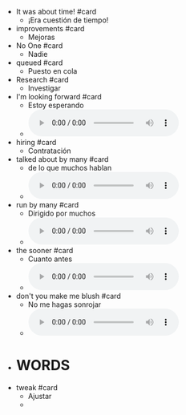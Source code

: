 - It was about time!  #card
	- ¡Era cuestión de tiempo!
- improvements #card
	- Mejoras
- No One  #card
	- Nadie
- queued #card
	- Puesto en cola
- Research #card
	- Investigar
- I'm looking forward #card
	- Estoy esperando
	-
	  <html>   <audio controls src="G:\Mi unidad\Autosync\Logmy\NewLog\Audios\1.wav"
	        style=" " >
	  </audio>
	  </html>
- hiring #card
	- Contratación
- talked about by many #card
	- de lo que muchos hablan
	-
	  <html>   <audio controls src="G:\Mi unidad\Autosync\Logmy\NewLog\Audios\2.wav"
	        style=" " >
	  </audio>
	  </html>
- run by many #card
	- Dirigido por muchos
	-
	  <html>   <audio controls src="G:\Mi unidad\Autosync\Logmy\NewLog\Audios\3.wav"
	        style=" " >
	  </audio>
	  </html>
- the sooner #card
	- Cuanto antes
	-
	  <html>   <audio controls src="G:\Mi unidad\Autosync\Logmy\NewLog\Audios\4.wav"
	        style=" " >
	  </audio>
	  </html>
- don't you make me blush #card
	- No me hagas sonrojar
	-
	  <html>   <audio controls src="G:\Mi unidad\Autosync\Logmy\NewLog\Audios\5.wav"
	        style=" " >
	  </audio>
	  </html>
- # WORDS
- tweak #card
	- Ajustar
	-